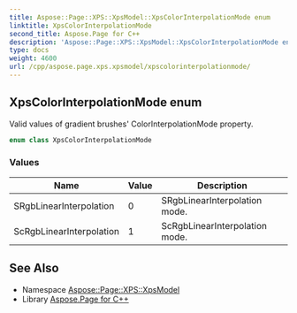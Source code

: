 ```yaml
---
title: Aspose::Page::XPS::XpsModel::XpsColorInterpolationMode enum
linktitle: XpsColorInterpolationMode
second_title: Aspose.Page for C++
description: 'Aspose::Page::XPS::XpsModel::XpsColorInterpolationMode enum. Valid values of gradient brushes'' ColorInterpolationMode property in C++.'
type: docs
weight: 4600
url: /cpp/aspose.page.xps.xpsmodel/xpscolorinterpolationmode/
---
```

## XpsColorInterpolationMode enum


Valid values of gradient brushes' ColorInterpolationMode property.

```cpp
enum class XpsColorInterpolationMode
```

### Values

| Name | Value | Description |
| --- | --- | --- |
| SRgbLinearInterpolation | 0 | SRgbLinearInterpolation mode. |
| ScRgbLinearInterpolation | 1 | ScRgbLinearInterpolation mode. |

## See Also

* Namespace [Aspose::Page::XPS::XpsModel](../)
* Library [Aspose.Page for C++](../../)
